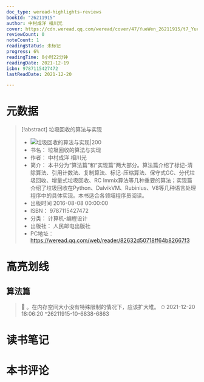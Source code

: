```yaml
---
doc_type: weread-highlights-reviews
bookId: "26211915"
author: 中村成洋 相川光
cover: https://cdn.weread.qq.com/weread/cover/47/YueWen_26211915/t7_YueWen_26211915.jpg
reviewCount: 0
noteCount: 1
readingStatus: 未标记
progress: 6%
readingTime: 0小时22分钟
readingDate: 2021-12-19
isbn: 9787115427472
lastReadDate: 2021-12-20

---
```

# 元数据
> [!abstract] 垃圾回收的算法与实现
> - ![ 垃圾回收的算法与实现|200](https://cdn.weread.qq.com/weread/cover/47/YueWen_26211915/t7_YueWen_26211915.jpg)
> - 书名： 垃圾回收的算法与实现
> - 作者： 中村成洋 相川光
> - 简介： 本书分为“算法篇”和“实现篇”两大部分。算法篇介绍了标记-清除算法、引用计数法、复制算法、标记-压缩算法、保守式GC、分代垃圾回收、增量式垃圾回收、RC Immix算法等几种重要的算法；实现篇介绍了垃圾回收在Python、DalvikVM、Rubinius、V8等几种语言处理程序中的具体实现。本书适合各领域程序员阅读。
> - 出版时间 2016-08-08 00:00:00
> - ISBN： 9787115427472
> - 分类： 计算机-编程设计
> - 出版社： 人民邮电出版社
> - PC地址：https://weread.qq.com/web/reader/82632d50718ff64b82667f3

# 高亮划线

## 算法篇

> 📌 。在内存空间大小没有特殊限制的情况下，应该扩大堆。 
> ⏱ 2021-12-20 18:06:20 ^26211915-10-6838-6863

# 读书笔记

# 本书评论

